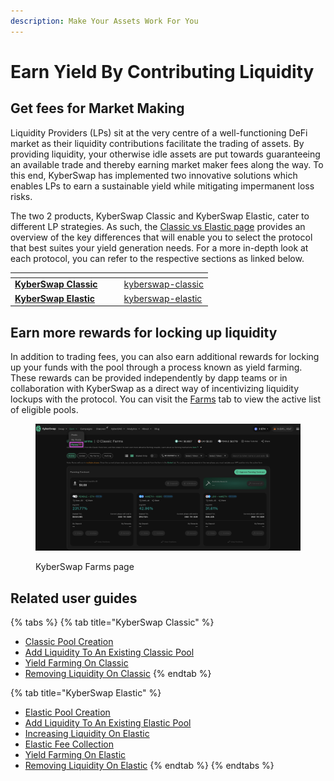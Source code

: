 ```yaml
---
description: Make Your Assets Work For You
---
```


# Earn Yield By Contributing Liquidity

## Get fees for Market Making

Liquidity Providers (LPs) sit at the very centre of a well-functioning DeFi market as their liquidity contributions facilitate the trading of assets. By providing liquidity, your otherwise idle assets are put towards guaranteeing an available trade and thereby earning market maker fees along the way. To this end, KyberSwap has implemented two innovative solutions which enables LPs to earn a sustainable yield while mitigating impermanent loss risks.&#x20;

The two 2 products, KyberSwap Classic and KyberSwap Elastic, cater to different LP strategies. As such, the [Classic vs Elastic page](../../../liquidity-solutions/classic-vs-elastic/) provides an overview of the key differences that will enable you to select the protocol that best suites your yield generation needs. For a more in-depth look at each protocol, you can refer to the respective sections as linked below.

<table data-card-size="large" data-view="cards"><thead><tr><th></th><th data-hidden></th><th data-hidden></th><th data-hidden data-card-target data-type="content-ref"></th></tr></thead><tbody><tr><td><strong></strong><a href="../../../liquidity-solutions/kyberswap-classic/"><strong>KyberSwap Classic</strong></a><strong></strong></td><td></td><td></td><td><a href="../../../liquidity-solutions/kyberswap-classic/">kyberswap-classic</a></td></tr><tr><td><strong></strong><a href="../../../liquidity-solutions/kyberswap-elastic/"><strong>KyberSwap Elastic</strong></a><strong></strong></td><td></td><td></td><td><a href="../../../liquidity-solutions/kyberswap-elastic/">kyberswap-elastic</a></td></tr></tbody></table>

## Earn more rewards for locking up liquidity

In addition to trading fees, you can also earn additional rewards for locking up your funds with the pool through a process known as yield farming. These rewards can be provided independently by dapp teams or in collaboration with KyberSwap as a direct way of incentivizing liquidity lockups with the protocol. You can visit the [Farms](https://kyberswap.com/farms/) tab to view the active list of eligible pools.

<figure><img src="../../../.gitbook/assets/image (79).png" alt=""><figcaption><p>KyberSwap Farms page</p></figcaption></figure>

## Related user guides

{% tabs %}
{% tab title="KyberSwap Classic" %}
* [Classic Pool Creation](../../../liquidity-solutions/kyberswap-classic/user-guides/classic-pool-creation.md)
* [Add Liquidity To An Existing Classic Pool](../../../liquidity-solutions/kyberswap-classic/user-guides/add-liquidity-to-an-existing-classic-pool.md)
* [Yield Farming On Classic](../../../liquidity-solutions/kyberswap-classic/user-guides/yield-farming-on-classic.md)
* [Removing Liquidity On Classic](../../../liquidity-solutions/kyberswap-classic/user-guides/removing-liquidity-on-classic.md)
{% endtab %}

{% tab title="KyberSwap Elastic" %}
* [Elastic Pool Creation](../../../liquidity-solutions/kyberswap-elastic/user-guides/elastic-pool-creation.md)
* [Add Liquidity To An Existing Elastic Pool](../../../liquidity-solutions/kyberswap-elastic/user-guides/add-liquidity-to-an-existing-elastic-pool.md)
* [Increasing Liquidity On Elastic](../../../liquidity-solutions/kyberswap-elastic/user-guides/increasing-liquidity-on-elastic.md)
* [Elastic Fee Collection](../../../liquidity-solutions/kyberswap-elastic/user-guides/elastic-fee-collection.md)
* [Yield Farming On Elastic](../../../liquidity-solutions/kyberswap-elastic/user-guides/yield-farming-on-elastic.md)
* [Removing Liquidity On Elastic](../../../liquidity-solutions/kyberswap-elastic/user-guides/removing-liquidity-on-elastic.md)
{% endtab %}
{% endtabs %}
